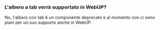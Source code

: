 ### **L'albero a tab verrà supportato in WebUP?**

No, l'albero con tab è un componente deprecato e al momento non ci sono piani per un suo supporto anche in WebUP.


